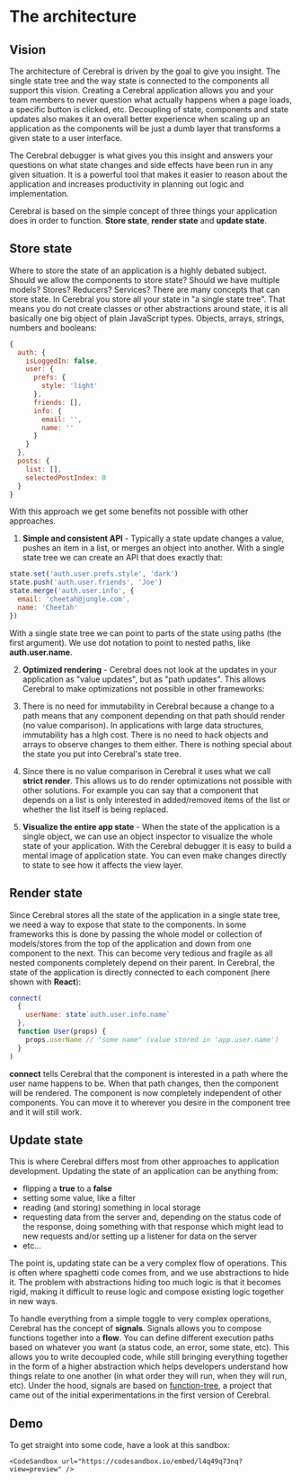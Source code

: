 # The architecture

## Vision

The architecture of Cerebral is driven by the goal to give you insight. The single state tree and the way state is connected to the components all support this vision. Creating a Cerebral application allows you and your team members to never question what actually happens when a page loads, a specific button is clicked, etc. Decoupling of state, components and state updates also makes it an overall better experience when scaling up an application as the components will be just a dumb layer that transforms a given state to a user interface.

The Cerebral debugger is what gives you this insight and answers your questions on what state changes and side effects have been run in any given situation. It is a powerful tool that makes it easier to reason about the application and increases productivity in planning out logic and implementation.

Cerebral is based on the simple concept of three things your application does in order to function. **Store state**, **render state** and **update state**.

## Store state

Where to store the state of an application is a highly debated subject. Should we allow the components to store state? Should we have multiple models? Stores? Reducers? Services? There are many concepts that can store state. In Cerebral you store all your state in "a single state tree". That means you do not create classes or other abstractions around state, it is all basically one big object of plain JavaScript types. Objects, arrays, strings, numbers and booleans:

```js
{
  auth: {
    isLoggedIn: false,
    user: {
      prefs: {
        style: 'light'
      },
      friends: [],
      info: {
        email: '',
        name: ''
      }
    }
  },
  posts: {
    list: [],
    selectedPostIndex: 0
  }
}
```

With this approach we get some benefits not possible with other approaches.

1.  **Simple and consistent API** - Typically a state update changes a value, pushes an item in a list, or merges an object into another. With a single state tree we can create an API that does exactly that:

```js
state.set('auth.user.prefs.style', 'dark')
state.push('auth.user.friends', 'Joe')
state.merge('auth.user.info', {
  email: 'cheetah@jungle.com',
  name: 'Cheetah'
})
```

With a single state tree we can point to parts of the state using paths (the first argument). We use dot notation to point to nested paths, like **auth.user.name**.

2.  **Optimized rendering** - Cerebral does not look at the updates in your application as "value updates", but as "path updates". This allows Cerebral to make optimizations not possible in other frameworks:

1.  There is no need for immutability in Cerebral because a change to a path means that any component depending on that path should render (no value comparison). In applications with large data structures, immutability has a high cost. There is no need to hack objects and arrays to observe changes to them either. There is nothing special about the state you put into Cerebral's state tree.

1.  Since there is no value comparison in Cerebral it uses what we call **strict render**. This allows us to do render optimizations not possible with other solutions. For example you can say that a component that depends on a list is only interested in added/removed items of the list or whether the list itself is being replaced.

1.  **Visualize the entire app state** - When the state of the application is a single object, we can use an object inspector to visualize the whole state of your application. With the Cerebral debugger it is easy to build a mental image of application state. You can even make changes directly to state to see how it affects the view layer.

## Render state

Since Cerebral stores all the state of the application in a single state tree, we need a way to expose that state to the components. In some frameworks this is done by passing the whole model or collection of models/stores from the top of the application and down from one component to the next. This can become very tedious and fragile as all nested components completely depend on their parent. In Cerebral, the state of the application is directly connected to each component (here shown with **React**):

```js
connect(
  {
    userName: state`auth.user.info.name`
  },
  function User(props) {
    props.userName // "some name" (value stored in 'app.user.name')
  }
)
```

**connect** tells Cerebral that the component is interested in a path where the user name happens to be. When that path changes, then the component will be rendered. The component is now completely independent of other components. You can move it to wherever you desire in the component tree and it will still work.

## Update state

This is where Cerebral differs most from other approaches to application development. Updating the state of an application can be anything from:

* flipping a **true** to a **false**
* setting some value, like a filter
* reading (and storing) something in local storage
* requesting data from the server and, depending on the status code of the response, doing something with that response which might lead to new requests and/or setting up a listener for data on the server
* etc...

The point is, updating state can be a very complex flow of operations. This is often where spaghetti code comes from, and we use abstractions to hide it. The problem with abstractions hiding too much logic is that it becomes rigid, making it difficult to reuse logic and compose existing logic together in new ways.

To handle everything from a simple toggle to very complex operations, Cerebral has the concept of **signals**. Signals allows you to compose functions together into a **flow**. You can define different execution paths based on whatever you want (a status code, an error, some state, etc). This allows you to write decoupled code, while still bringing everything together in the form of a higher abstraction which helps developers understand how things relate to one another (in what order they will run, when they will run, etc). Under the hood, signals are based on [function-tree](https://github.com/cerebral/cerebral/tree/master/packages/node_modules/function-tree), a project that came out of the initial experimentations in the first version of Cerebral.

## Demo

To get straight into some code, have a look at this sandbox:

```marksy
<CodeSandbox url="https://codesandbox.io/embed/l4q49q73nq?view=preview" />
```

